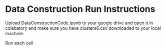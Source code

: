 # Data Construction Run Instructions
Upload DataConstructionCode.ipynb to your google drive and open it in colabatory and make sure you have clusters6.csv downloaded to your local machine. 

Run each cell

